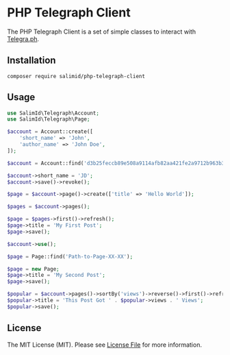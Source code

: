 # PHP Telegraph Client

The PHP Telegraph Client is a set of simple classes to interact with [Telegra.ph](https://telegra.ph/).

## Installation

```
composer require salimid/php-telegraph-client
```

## Usage

``` php
use SalimId\Telegraph\Account;
use SalimId\Telegraph\Page;

$account = Account::create([
    'short_name' => 'John',
    'author_name' => 'John Doe',
]);

$account = Account::find('d3b25feccb89e508a9114afb82aa421fe2a9712b963b387cc5ad71e58722');

$account->short_name = 'JD';
$account->save()->revoke();

$page = $account->page()->create(['title' => 'Hello World']);

$pages = $account->pages();

$page = $pages->first()->refresh();
$page->title = 'My First Post';
$page->save();

$account->use();

$page = Page::find('Path-to-Page-XX-XX');

$page = new Page;
$page->title = 'My Second Post';
$page->save();

$popular = $account->pages()->sortBy('views')->reverse()->first()->refresh();
$popular->title = 'This Post Got ' . $popular->views . ' Views';
$popular->save();
```

## License 
The MIT License (MIT). Please see [License File](LICENSE) for more information.
